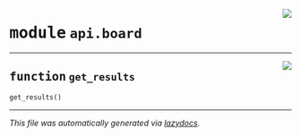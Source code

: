 <!-- markdownlint-disable -->

<a href="../src/api/board.py#L0"><img align="right" style="float:right;" src="https://img.shields.io/badge/-source-cccccc?style=flat-square"></a>

# <kbd>module</kbd> `api.board`





---

<a href="../src/api/board.py#L11"><img align="right" style="float:right;" src="https://img.shields.io/badge/-source-cccccc?style=flat-square"></a>

## <kbd>function</kbd> `get_results`

```python
get_results()
```








---

_This file was automatically generated via [lazydocs](https://github.com/ml-tooling/lazydocs)._

